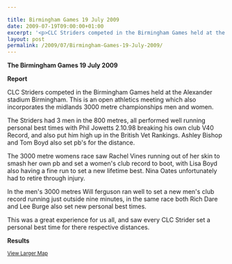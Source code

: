 ```yaml
---

title: Birmingham Games 19 July 2009
date: 2009-07-19T09:00:00+01:00
excerpt: '<p>CLC Striders competed in the Birmingham Games held at the Alexander stadium Birmingham. This is an open athletics meeting which also incorporates the midlands 3000 metre championships men and women!!This was a great experience for us all, and saw every CLC Strider set a personal best time for there respective distances Brendan Ward, Club Chairman Birmingham Games 19 July 2009 Photos Report Results</p>'
layout: post
permalink: /2009/07/Birmingham-Games-19-July-2009/
---
```

**The Birmingham Games 19 July 2009**</p> 

**<a name="Results"><a name="Report"></a>Report</a>**

CLC Striders competed in the Birmingham Games held at the Alexander stadium Birmingham. This is an open athletics meeting which also incorporates the midlands 3000 metre championships men and women.

The Striders had 3 men in the 800 metres, all performed well running personal best times with Phil Jowetts 2.10.98 breaking his own club V40 Record, and also put him high up in the British Vet Rankings. Ashley Bishop and Tom Boyd also set pb's for the distance.

The 3000 metre womens race saw Rachel Vines running out of her skin to smash her own pb and set a women's club record to boot, with Lisa Boyd also having a fine run to set a new lifetime best. Nina Oates unfortunately had to retire through injury. 

In the men's 3000 metres Will ferguson ran well to set a new men's club record running just outside nine minutes, in the same race both Rich Dare and Lee Burge also set new personal best times.

This was a great experience for us all, and saw every CLC Strider set a personal best time for there respective distances.

**<a name="Theresults"></a>Results**

  
<small><a href="http://maps.google.co.uk/maps?f=q&source=embed&hl=en&geocode=&q=alexander+stadium+birmingham&sll=53.800651,-4.064941&sspn=15.76974,46.362305&ie=UTF8&t=h&ll=52.531215,-1.905152&spn=0.001566,0.003433&z=18" target="_blank" rel="nofollow">View Larger Map</a></small>

<map name="100109w.jpg">
  <area shape="RECT" coords="677,27,696,48" alt="Race Winner" />
  
  <area shape="RECT" coords="379,28,393,45" alt="Sarah Greef" />
  
  <area shape="RECT" coords="354,28,368,46" alt="Rachel Vines" />
  
  <area shape="RECT" coords="303,28,318,46" alt="Anna Maughan" />
  
  <area shape="RECT" coords="206,28,220,46" alt="Dawn Addinall" />
  
  <area shape="RECT" coords="86,28,103,46" alt="Alex Evans" />
</map>

<map name="100109m.jpg">
  <area shape="RECT" coords="63,31,76,45" alt="Clive Scott" />
  
  <area shape="RECT" coords="112,32,121,44" alt="Paul Davies" />
  
  <area shape="RECT" coords="118,32,129,43" alt="Paul Stonuary" />
  
  <area shape="RECT" coords="223,29,236,47" alt="James Gibbs" />
  
  <area shape="RECT" coords="255,29,264,42" alt="David Smeath" />
  
  <area shape="RECT" coords="263,28,272,43" alt="Chris Hale" />
  
  <area shape="RECT" coords="275,31,288,45" alt="Rob Shute" />
  
  <area shape="RECT" coords="308,31,321,45" alt="Billy Bradshaw" />
  
  <area shape="RECT" coords="582,29,594,46" alt="Will Ferguson" />
  
  <area shape="RECT" coords="680,30,694,45" alt="Race Winner" />
</map>